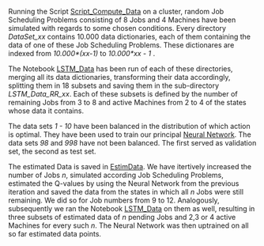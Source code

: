 Running the Script [Script_Compute_Data](https://github.com/Dieguinho1612/Job-Scheduling-Deep-Reinforcement-Learning/blob/main/Notebooks/Script_Compute_Data.ipynb) on a cluster, random Job Scheduling Problems consisting of 8 Jobs and 4 Machines have been simulated with regards to some chosen conditions. Every directory <i>DataSet_xx</i> contains 10.000 data dictionaries, each of them containing the data of one of these Job Scheduling Problems. These dictionares are indexed from <i>10.000*(xx-1)</i> to <i>10.000*xx - 1 </i>.<br>

The Notebook [LSTM_Data](https://github.com/Dieguinho1612/Job-Scheduling-Deep-Reinforcement-Learning/blob/main/Notebooks/LSTM_Data.ipynb) has been run of each of these directories, merging all its data dictionaries, transforming their data accordingly, splitting them in 18 subsets and saving them in the sub-directory <i>LSTM_Data_RR_xx</i>. Each of these subsets is defined by the number of remaining Jobs from 3 to 8 and active Machines from 2 to 4 of the states whose data it contains.<br>

The data sets <i>1 - 10</i> have been balanced in the distribution of which action is optimal. They have been used to train our principal [Neural Network](https://github.com/Dieguinho1612/Job-Scheduling-Deep-Reinforcement-Learning/blob/main/Neural_Networks/Neural_Network.h5). The data sets <i>98</i> and <i>998</i> have not been balanced. The first served as validation set, the second as test set.<br>

The estimated Data is saved in [EstimData](https://github.com/Dieguinho1612/Job-Scheduling-Deep-Reinforcement-Learning/tree/main/Data/EstimData). We have itertively increased the number of Jobs <i>n</i>, simulated according Job Scheduling Problems, estimated the Q-values by using the Neural Network from the previous iteration and saved the data from the states in which all <i>n</i> Jobs were still remaining. We did so for Job numbers from 9 to 12. Analogously, subsequently we ran the Notebook [LSTM_Data](https://github.com/Dieguinho1612/Job-Scheduling-Deep-Reinforcement-Learning/blob/main/Notebooks/LSTM_Data.ipynb) on them as well, resulting in three subsets of estimated data of <i>n</i> pending Jobs and 2,3 or 4 active Machines for every such <i>n</i>. The Neural Network was then uptrained on all so far estimated data points.
